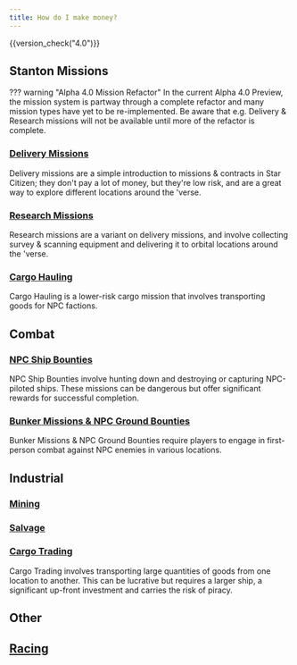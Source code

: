 ```yaml
---
title: How do I make money?
---
```


{{version_check("4.0")}}

## Stanton Missions

??? warning "Alpha 4.0 Mission Refactor"
    In the current Alpha 4.0 Preview, the mission system is partway through a
    complete refactor and many mission types have yet to be re-implemented. Be
    aware that e.g. Delivery & Research missions will not be available until
    more of the refactor is complete.

### [Delivery Missions](./missions/delivery.md)

Delivery missions are a simple introduction to missions & contracts in Star
Citizen; they don't pay a lot of money, but they're low risk, and are a great
way to explore different locations around the 'verse.

### [Research Missions](./missions/research.md)

Research missions are a variant on delivery missions, and involve collecting
survey & scanning equipment and delivering it to orbital locations around the
'verse.

### [Cargo Hauling](./missions/hauling.md)

Cargo Hauling is a lower-risk cargo mission that involves transporting goods for
NPC factions. 

## Combat

### [NPC Ship Bounties](./missions/ship-bounties.md)

NPC Ship Bounties involve hunting down and destroying or capturing NPC-piloted
ships. These missions can be dangerous but offer significant rewards for
successful completion.

### [Bunker Missions & NPC Ground Bounties](./missions/fps-combat.md)

Bunker Missions & NPC Ground Bounties require players to engage in first-person
combat against NPC enemies in various locations.

<!-- ### [Boarding Actions](./missions/fps-combat.md)

### [Hunting Wildlife](./missions/hunting.md) -->

## Industrial

### [Mining](./industrial/mining.md)

### [Salvage](./industrial/salvage.md)

### [Cargo Trading](./industrial/trading.md)

Cargo Trading involves transporting large quantities of goods from one location
to another. This can be lucrative but requires a larger ship, a significant
up-front investment and carries the risk of piracy.

## Other

## [Racing](./missions/racing.md)